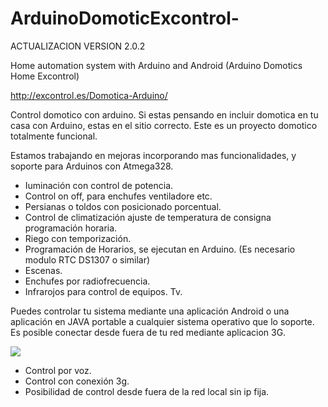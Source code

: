 ArduinoDomoticExcontrol- 
========================
ACTUALIZACION VERSION 2.0.2

Home automation system with Arduino and Android (Arduino Domotics Home Excontrol) 

http://excontrol.es/Domotica-Arduino/

Control domotico con arduino.
Si estas pensando en incluir domotica en tu casa con Arduino, estas en el sitio correcto. Este es un proyecto domotico totalmente funcional.

Estamos trabajando en mejoras incorporando mas funcionalidades, y soporte para Arduinos con Atmega328.
*  Iuminación con control de potencia.
*  Control on off, para enchufes ventiladore etc.
*  Persianas o toldos con posicionado porcentual.
*  Control de climatización ajuste de temperatura de consigna programación horaria.
*  Riego con temporización.
*  Programación de Horarios, se ejecutan en Arduino. (Es necesario modulo RTC DS1307 o similar)
*  Escenas.
*  Enchufes por radiofrecuencia.
* Infrarojos para control de equipos. Tv.


Puedes controlar tu sistema mediante una aplicación Android o una aplicación en JAVA portable a cualquier sistema operativo que lo soporte. Es posible conectar desde fuera de tu red mediante aplicacion 3G.

![](http://domotica-arduino.es/wp-content/uploads/2014/09/V2-300x215.png)

  * Control por voz.
 *  Control con conexión 3g.
 *  Posibilidad de control desde fuera de la red local sin ip fija.



